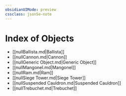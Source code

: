 ```yaml
---
obsidianUIMode: preview
cssclass: json5e-note
---
```

# Index of Objects

- [[nullBallista.md|Ballista]]
- [[nullCannon.md|Cannon]]
- [[nullGeneric Object.md|Generic Object]]
- [[nullMangonel.md|Mangonel]]
- [[nullRam.md|Ram]]
- [[nullSiege Tower.md|Siege Tower]]
- [[nullSuspended Cauldron.md|Suspended Cauldron]]
- [[nullTrebuchet.md|Trebuchet]]
